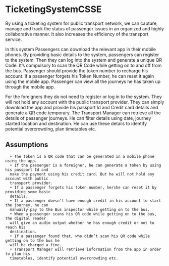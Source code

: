 # TicketingSystemCSSE

By using a ticketing system for public transport network, we can capture, manage and track
the status of passenger issues in an organized and highly collaborative manner. It also
increases the efficiency of the transport service.

In this system Passengers can download the relevant app in their mobile phones. By providing
basic details to the system, passengers can register to the system. Then they can log into the
system and generate a unique QR Code. It’s compulsory to scan the QR Code while getting
on to and off from the bus. Passenger should provide the token number to recharge his
account. If a passenger forgets his Token Number, he can reset it again using the mobile app.
Passenger can view all the journeys he has taken up through the mobile app.

For the foreigners they do not need to register or log in to the system. They will not hold any
account with the public transport provider. They can simply download the app and provide his
passport Id and Credit card details and generate a QR code temporary.
The Transport Manager can retrieve all the details of passenger journeys. He can filter
details using date, journey started location and destination. He can use these details to
identify potential overcrowding, plan timetables etc.

## Assumptions
      • The token is a QR code that can be generated in a mobile phone using the app.
      • If the passenger is a foreigner, he can generate a token by using his passport Id and
      make the payment using his credit card. But he will not hold any account with public
      transport provider.
      • If a passenger forgets his token number, he/she can reset it by providing some basic
      details.
      • If a passenger doesn’t have enough credit in his account to start the journey, he can
      manually pay to the Bus inspector while getting on to the bus.
      • When a passenger scans his QR code while getting on to the bus, the digital reader
      will give an audio output whether he has enough credit or not to reach his
      destination.
      • If a passenger found that, who didn’t scan his QR code while getting on to the bus he
      will be charged a fine.
      • Transport Manager will retrieve information from the app in order to plan his
      timetables, identify potential overcrowding etc.
